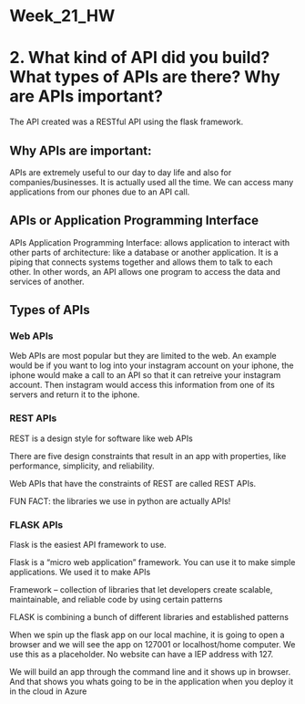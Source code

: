 # Week_21_HW

# 2.	What kind of API did you build? What types of APIs are there? Why are APIs important?

The API created was a RESTful API using the flask framework. 

## Why APIs are important:

APIs are extremely useful to our day to day life and also for companies/businesses. It is actually used all the time. We can access many applications from our phones due to an API call. 

## APIs or Application Programming Interface 

APIs Application Programming Interface: allows application to interact with other parts of architecture: like a database or another application. It is a piping that connects systems together and allows them to talk to each other. In other words, an API allows one program to access the data and services of another. 

## Types of APIs

### Web APIs
Web APIs are most popular but they are limited to the web.
An example would be if you want to log into your instagram account on your iphone, the iphone would make a call to an API so that it can retreive your instagram account. Then instagram would access this information from one of its servers and return it to the iphone. 

### REST APIs

REST is a design style for software like web APIs  

There are five design constraints that result in an app with properties, like performance, simplicity, and reliability.

Web APIs that have the constraints of REST are called REST APIs. 

FUN FACT: the libraries we use in python are actually APIs!

### FLASK APIs

Flask is the easiest API framework to use. 

Flask is a “micro web application” framework. You can use it to make simple applications. We used it to make APIs

Framework – collection of libraries that let developers create scalable, maintainable, and reliable code by using certain patterns

FLASK is combining a bunch of different libraries and established patterns 

When we spin up the flask app on our local machine, it is going to open a browser and we will see the app on  127001 or localhost/home computer. We use this as a placeholder. No website can have a IEP address with 127. 

We will build an app through the command line and it shows up in browser. And that shows you whats going to be in the application when you deploy it in the cloud in Azure
